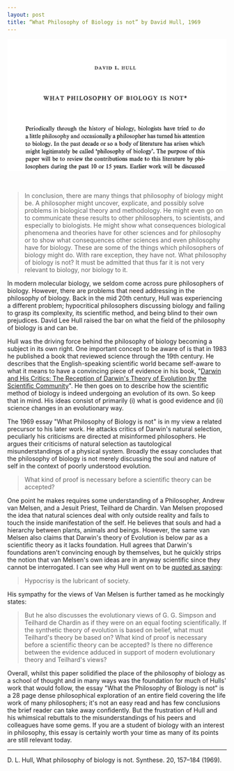 ```yaml
---
layout: post
title: “What Philosophy of Biology is not” by David Hull, 1969
---
```


![Snapshot of the what biology is not](/images/Hull1969.png)

<br>

> In conclusion, there are many things that philosophy of biology might be. A philosopher might uncover, explicate, and possibly solve problems in biological theory and methodology. He might even go on to communicate these results to other philosophers, to scientists, and especially to biologists. He might show what consequences biological phenomena and theories have for other sciences and for philosophy or to show what consequences other sciences and even philosophy have for biology. These are some of the things which philosophers of biology might do. With rare exception, they have not. What philosophy of biology is not? It must be admitted that thus far it is not very relevant to biology, nor biology to it.

In modern molecular biology, we seldom come across pure philosophers of biology. However, there are problems that need addressing in the philosophy of biology. Back in the mid 20th century, Hull was experiencing a different problem; hypocritical philosophers discussing biology and failing to grasp its complexity, its scientific method, and being blind to their own prejudices. David Lee Hull raised the bar on what the field of the philosophy of biology is and can be.

Hull was the driving force behind the philosophy of biology becoming a subject in its own right. One important concept to be aware of is that in 1983 he published a book that reviewed science through the 19th century. He describes that the English-speaking scientific world became self-aware to what it means to have a convincing piece of evidence in his book, "[Darwin and His Critics: The Reception of Darwin's Theory of Evolution by the Scientific Community](http://www.goodreads.com/book/show/1079778.Darwin_and_His_Critics)". He then goes on to describe how the scientific method of biology is indeed undergoing an evolution of its own. So keep that in mind. His ideas consist of primarily (i) what is good evidence and (ii) science changes in an evolutionary way.

The 1969 essay "What Philosophy of Biology is not" is in my view a related precursor to his later work. He attacks critics of Darwin's natural selection, peculiarly his criticisms are directed at misinformed philosophers. He argues their criticisms of natural selection as tautological misunderstandings of a physical system. Broadly the essay concludes that the philosophy of biology is not merely discussing the soul and nature of self in the context of poorly understood evolution.

> What kind of proof is necessary before a scientific theory can be accepted?

One point he makes requires some understanding of a Philosopher, Andrew van Melsen, and a Jesuit Priest, Teilhard de Chardin. Van Melsen proposed the idea that natural sciences deal with only outside reality and fails to touch the inside manifestation of the self. He believes that souls and had a hierarchy between plants, animals and beings. However, the same van Melsen also claims that Darwin's theory of Evolution is below par as a scientific theory as it lacks foundation. Hull agrees that Darwin's foundations aren't convincing enough by themselves, but he quickly strips the notion that van Melsen's own ideas are in anyway scientific since they cannot be interrogated. I can see why Hull went on to be [quoted as saying](https://en.wikiquote.org/wiki/David_Hull):

> Hypocrisy is the lubricant of society.

His sympathy for the views of Van Melsen is further tamed as he mockingly states:

>But he also discusses the evolutionary views of G. G. Simpson and Teilhard de Chardin as if they were on an equal footing scientifically. If the synthetic theory of evolution is based on belief, what must Teilhard's theory be based on? What kind of proof is necessary before a scientific theory can be accepted? Is there no difference between the evidence adduced in support of modern evolutionary theory and Teilhard's views?

Overall, whilst this paper solidified the place of the philosophy of biology as a school of thought and in many ways was the foundation for much of Hulls' work that would follow, the essay "What the Philosophy of Biology is not" is a 28 page dense philosophical exploration of an entire field covering the life work of many philosophers; it's not an easy read and has few conclusions the brief reader can take away confidently. But the frustration of Hull and his whimsical rebuttals to the misunderstandings of his peers and colleagues have some gems. If you are a student of biology with an interest in philosophy, this essay is certainly worth your time as many of its points are still relevant today.

---

D. L. Hull, What philosophy of biology is not. Synthese. 20, 157–184 (1969).

